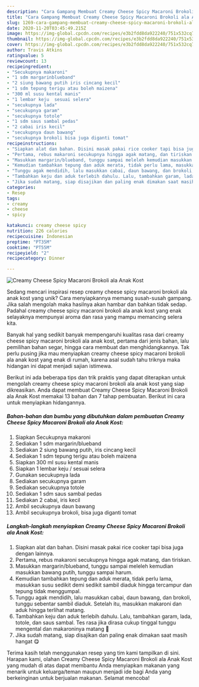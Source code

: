 ```yaml
---
description: "Cara Gampang Membuat Creamy Cheese Spicy Macaroni Brokoli ala Anak Kost Anti Gagal"
title: "Cara Gampang Membuat Creamy Cheese Spicy Macaroni Brokoli ala Anak Kost Anti Gagal"
slug: 1269-cara-gampang-membuat-creamy-cheese-spicy-macaroni-brokoli-ala-anak-kost-anti-gagal
date: 2020-11-20T03:45:49.215Z
image: https://img-global.cpcdn.com/recipes/e3b2fdd8da922240/751x532cq70/creamy-cheese-spicy-macaroni-brokoli-ala-anak-kost-foto-resep-utama.jpg
thumbnail: https://img-global.cpcdn.com/recipes/e3b2fdd8da922240/751x532cq70/creamy-cheese-spicy-macaroni-brokoli-ala-anak-kost-foto-resep-utama.jpg
cover: https://img-global.cpcdn.com/recipes/e3b2fdd8da922240/751x532cq70/creamy-cheese-spicy-macaroni-brokoli-ala-anak-kost-foto-resep-utama.jpg
author: Travis Atkins
ratingvalue: 5
reviewcount: 13
recipeingredient:
- "Secukupnya makaroni"
- "1 sdm margarinblueband"
- "2 siung bawang putih iris cincang kecil"
- "1 sdm tepung terigu atau boleh maizena"
- "300 ml susu kental manis"
- "1 lembar keju  sesuai selera"
- "secukupnya lada"
- "secukupnya garam"
- "secukupnya totole"
- "1 sdm saus sambal pedas"
- "2 cabai iris kecil"
- "secukupnya daun bawang"
- "secukupnya brokoli bisa juga diganti tomat"
recipeinstructions:
- "Siapkan alat dan bahan. Disini masak pakai rice cooker tapi bisa juga dengan lainnya."
- "Pertama, rebus makaroni secukupnya hingga agak matang, dan tiriskan."
- "Masukkan margarin/blueband, tunggu sampai meleleh kemudian masukkan bawang putih, tunggu sampai harum."
- "Kemudian tambahkan tepung dan aduk merata, tidak perlu lama, masukkan susu sedikit demi sedikit sambil diaduk hingga tercampur dan tepung tidak menggumpal."
- "Tunggu agak mendidih, lalu masukkan cabai, daun bawang, dan brokoli, tunggu sebentar sambil diaduk. Setelah itu, masukkan makaroni dan aduk hingga terlihat matang."
- "Tambahkan keju dan aduk terlebih dahulu. Lalu, tambahkan garam, lada, totole, dan saus sambal. Tes rasa jika dirasa cukup tinggal tunggu mengental dan makaroninya matang 🥰"
- "Jika sudah matang, siap disajikan dan paling enak dimakan saat masih hangat 😋"
categories:
- Resep
tags:
- creamy
- cheese
- spicy

katakunci: creamy cheese spicy 
nutrition: 226 calories
recipecuisine: Indonesian
preptime: "PT35M"
cooktime: "PT55M"
recipeyield: "2"
recipecategory: Dinner

---
```



![Creamy Cheese Spicy Macaroni Brokoli ala Anak Kost](https://img-global.cpcdn.com/recipes/e3b2fdd8da922240/751x532cq70/creamy-cheese-spicy-macaroni-brokoli-ala-anak-kost-foto-resep-utama.jpg)

Sedang mencari inspirasi resep creamy cheese spicy macaroni brokoli ala anak kost yang unik? Cara menyiapkannya memang susah-susah gampang. Jika salah mengolah maka hasilnya akan hambar dan bahkan tidak sedap. Padahal creamy cheese spicy macaroni brokoli ala anak kost yang enak selayaknya mempunyai aroma dan rasa yang mampu memancing selera kita.

Banyak hal yang sedikit banyak mempengaruhi kualitas rasa dari creamy cheese spicy macaroni brokoli ala anak kost, pertama dari jenis bahan, lalu pemilihan bahan segar, hingga cara membuat dan menghidangkannya. Tak perlu pusing jika mau menyiapkan creamy cheese spicy macaroni brokoli ala anak kost yang enak di rumah, karena asal sudah tahu triknya maka hidangan ini dapat menjadi sajian istimewa.




Berikut ini ada beberapa tips dan trik praktis yang dapat diterapkan untuk mengolah creamy cheese spicy macaroni brokoli ala anak kost yang siap dikreasikan. Anda dapat membuat Creamy Cheese Spicy Macaroni Brokoli ala Anak Kost memakai 13 bahan dan 7 tahap pembuatan. Berikut ini cara untuk menyiapkan hidangannya.

<!--inarticleads1-->

##### Bahan-bahan dan bumbu yang dibutuhkan dalam pembuatan Creamy Cheese Spicy Macaroni Brokoli ala Anak Kost:

1. Siapkan Secukupnya makaroni
1. Sediakan 1 sdm margarin/blueband
1. Sediakan 2 siung bawang putih, iris cincang kecil
1. Sediakan 1 sdm tepung terigu atau boleh maizena
1. Siapkan 300 ml susu kental manis
1. Siapkan 1 lembar keju / sesuai selera
1. Gunakan secukupnya lada
1. Sediakan secukupnya garam
1. Sediakan secukupnya totole
1. Sediakan 1 sdm saus sambal pedas
1. Sediakan 2 cabai, iris kecil
1. Ambil secukupnya daun bawang
1. Ambil secukupnya brokoli, bisa juga diganti tomat




<!--inarticleads2-->

##### Langkah-langkah menyiapkan Creamy Cheese Spicy Macaroni Brokoli ala Anak Kost:

1. Siapkan alat dan bahan. Disini masak pakai rice cooker tapi bisa juga dengan lainnya.
1. Pertama, rebus makaroni secukupnya hingga agak matang, dan tiriskan.
1. Masukkan margarin/blueband, tunggu sampai meleleh kemudian masukkan bawang putih, tunggu sampai harum.
1. Kemudian tambahkan tepung dan aduk merata, tidak perlu lama, masukkan susu sedikit demi sedikit sambil diaduk hingga tercampur dan tepung tidak menggumpal.
1. Tunggu agak mendidih, lalu masukkan cabai, daun bawang, dan brokoli, tunggu sebentar sambil diaduk. Setelah itu, masukkan makaroni dan aduk hingga terlihat matang.
1. Tambahkan keju dan aduk terlebih dahulu. Lalu, tambahkan garam, lada, totole, dan saus sambal. Tes rasa jika dirasa cukup tinggal tunggu mengental dan makaroninya matang 🥰
1. Jika sudah matang, siap disajikan dan paling enak dimakan saat masih hangat 😋




Terima kasih telah menggunakan resep yang tim kami tampilkan di sini. Harapan kami, olahan Creamy Cheese Spicy Macaroni Brokoli ala Anak Kost yang mudah di atas dapat membantu Anda menyiapkan makanan yang menarik untuk keluarga/teman maupun menjadi ide bagi Anda yang berkeinginan untuk berjualan makanan. Selamat mencoba!
